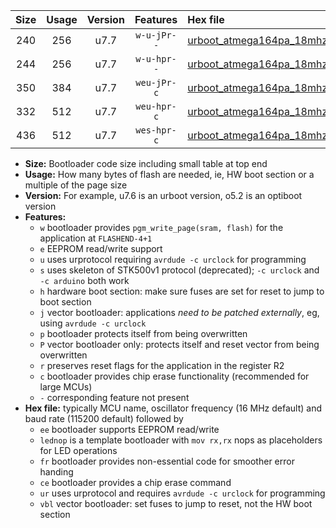 |Size|Usage|Version|Features|Hex file|
|:-:|:-:|:-:|:-:|:--|
|240|256|u7.7|`w-u-jPr--`|[urboot_atmega164pa_18mhz432_9600bps_lednop_ur_vbl.hex](https://raw.githubusercontent.com/stefanrueger/urboot.hex/main/mcus/atmega164pa/fcpu_18mhz432/9600_bps/urboot_atmega164pa_18mhz432_9600bps_lednop_ur_vbl.hex)|
|244|256|u7.7|`w-u-hpr--`|[urboot_atmega164pa_18mhz432_9600bps_lednop_fr_ur.hex](https://raw.githubusercontent.com/stefanrueger/urboot.hex/main/mcus/atmega164pa/fcpu_18mhz432/9600_bps/urboot_atmega164pa_18mhz432_9600bps_lednop_fr_ur.hex)|
|350|384|u7.7|`weu-jPr-c`|[urboot_atmega164pa_18mhz432_9600bps_ee_lednop_fr_ce_ur_vbl.hex](https://raw.githubusercontent.com/stefanrueger/urboot.hex/main/mcus/atmega164pa/fcpu_18mhz432/9600_bps/urboot_atmega164pa_18mhz432_9600bps_ee_lednop_fr_ce_ur_vbl.hex)|
|332|512|u7.7|`weu-hpr-c`|[urboot_atmega164pa_18mhz432_9600bps_ee_lednop_fr_ce_ur.hex](https://raw.githubusercontent.com/stefanrueger/urboot.hex/main/mcus/atmega164pa/fcpu_18mhz432/9600_bps/urboot_atmega164pa_18mhz432_9600bps_ee_lednop_fr_ce_ur.hex)|
|436|512|u7.7|`wes-hpr-c`|[urboot_atmega164pa_18mhz432_9600bps_ee_lednop_fr_ce.hex](https://raw.githubusercontent.com/stefanrueger/urboot.hex/main/mcus/atmega164pa/fcpu_18mhz432/9600_bps/urboot_atmega164pa_18mhz432_9600bps_ee_lednop_fr_ce.hex)|

- **Size:** Bootloader code size including small table at top end
- **Usage:** How many bytes of flash are needed, ie, HW boot section or a multiple of the page size
- **Version:** For example, u7.6 is an urboot version, o5.2 is an optiboot version
- **Features:**
  + `w` bootloader provides `pgm_write_page(sram, flash)` for the application at `FLASHEND-4+1`
  + `e` EEPROM read/write support
  + `u` uses urprotocol requiring `avrdude -c urclock` for programming
  + `s` uses skeleton of STK500v1 protocol (deprecated); `-c urclock` and `-c arduino` both work
  + `h` hardware boot section: make sure fuses are set for reset to jump to boot section
  + `j` vector bootloader: applications *need to be patched externally*, eg, using `avrdude -c urclock`
  + `p` bootloader protects itself from being overwritten
  + `P` vector bootloader only: protects itself and reset vector from being overwritten
  + `r` preserves reset flags for the application in the register R2
  + `c` bootloader provides chip erase functionality (recommended for large MCUs)
  + `-` corresponding feature not present
- **Hex file:** typically MCU name, oscillator frequency (16 MHz default) and baud rate (115200 default) followed by
  + `ee` bootloader supports EEPROM read/write
  + `lednop` is a template bootloader with `mov rx,rx` nops as placeholders for LED operations
  + `fr` bootloader provides non-essential code for smoother error handing
  + `ce` bootloader provides a chip erase command
  + `ur` uses urprotocol and requires `avrdude -c urclock` for programming
  + `vbl` vector bootloader: set fuses to jump to reset, not the HW boot section
